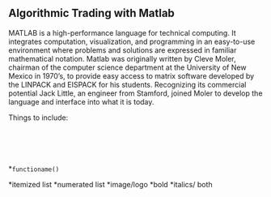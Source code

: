 ## Algorithmic Trading with Matlab

MATLAB is a high-performance language for technical computing. It integrates computation, visualization, and programming in an easy-to-use environment where problems and solutions are expressed in familiar mathematical notation.  Matlab was originally written by Cleve Moler, chairman of the computer science department at the University of New Mexico in 1970’s, to provide easy access to matrix software developed by the LINPACK and EISPACK for his students. Recognizing its commercial potential Jack Little, an engineer from Stamford, joined Moler to develop the language and interface into what it is today. 


Things to include:
<pre><code>



</code></pre>

*`functioname()`

*itemized list
*numerated list
*image/logo
*bold
*italics/ both
